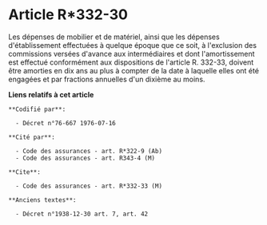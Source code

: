 # Article R*332-30

Les dépenses de mobilier et de matériel, ainsi que les dépenses d'établissement effectuées à quelque époque que ce soit, à
l'exclusion des commissions versées d'avance aux intermédiaires et dont l'amortissement est effectué conformément aux
dispositions de l'article R. 332-33, doivent être amorties en dix ans au plus à compter de la date à laquelle elles ont été
engagées et par fractions annuelles d'un dixième au moins.

**Liens relatifs à cet article**

	**Codifié par**:

	  - Décret n°76-667 1976-07-16

	**Cité par**:

	  - Code des assurances - art. R*322-9 (Ab)
	  - Code des assurances - art. R343-4 (M)

	**Cite**:

	  - Code des assurances - art. R*332-33 (M)

	**Anciens textes**:

	  - Décret n°1938-12-30 art. 7, art. 42
